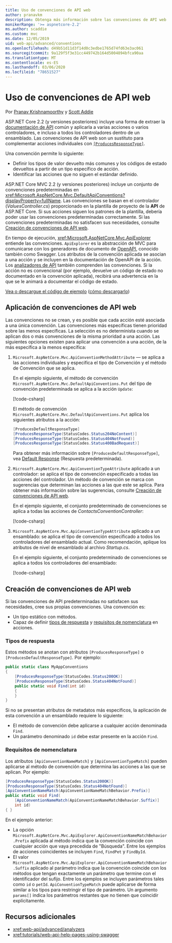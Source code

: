 ```yaml
---
title: Uso de convenciones de API web
author: pranavkm
description: Obtenga más información sobre las convenciones de API web en ASP.NET Core.
monikerRange: '>= aspnetcore-2.2'
ms.author: scaddie
ms.custom: mvc
ms.date: 12/05/2019
uid: web-api/advanced/conventions
ms.openlocfilehash: d49b51d11d3f14d0c3edbe1765d74fd63e3ac061
ms.sourcegitcommit: 9a129f5f3e31cc449742b164d5004894bfca90aa
ms.translationtype: MT
ms.contentlocale: es-ES
ms.lasthandoff: 03/06/2020
ms.locfileid: "78651527"
---
```

# <a name="use-web-api-conventions"></a>Uso de convenciones de API web

Por [Pranav Krishnamoorthy](https://github.com/pranavkm) y [Scott Addie](https://github.com/scottaddie)

ASP.NET Core 2.2 (y versiones posteriores) incluye una forma de extraer la [documentación de API](xref:tutorials/web-api-help-pages-using-swagger) común y aplicarla a varias acciones o varios controladores, e incluso a todos los controladores dentro de un ensamblado. Las convenciones de API web son un sustituto para complementar acciones individuales con [`[ProducesResponseType]`](xref:Microsoft.AspNetCore.Mvc.ProducesResponseTypeAttribute).

Una convención permite lo siguiente:

* Definir los tipos de valor devuelto más comunes y los códigos de estado devueltos a partir de un tipo específico de acción.
* Identificar las acciones que no siguen el estándar definido.

ASP.NET Core MVC 2.2 (y versiones posteriores) incluye un conjunto de convenciones predeterminadas en <xref:Microsoft.AspNetCore.Mvc.DefaultApiConventions?displayProperty=fullName>. Las convenciones se basan en el controlador (*ValuesController.cs*) proporcionado en la plantilla de proyecto de la **API** de ASP.NET Core. Si sus acciones siguen los patrones de la plantilla, debería poder usar las convenciones predeterminadas correctamente. Si las convenciones predeterminadas no satisfacen sus necesidades, consulte [Creación de convenciones de API web](#create-web-api-conventions).

En tiempo de ejecución, <xref:Microsoft.AspNetCore.Mvc.ApiExplorer> entiende las convenciones. `ApiExplorer` es la abstracción de MVC para comunicarse con los generadores de documento de [OpenAPI](https://www.openapis.org/), conocido también como Swagger. Los atributos de la convención aplicada se asocian a una acción y se incluyen en la documentación de OpenAPI de la acción. Los [analizadores de API](xref:web-api/advanced/analyzers) también comprenden las convenciones. Si la acción no es convencional (por ejemplo, devuelve un código de estado no documentado en la convención aplicada), recibirá una advertencia en la que se le animará a documentar el código de estado.

[Vea o descargue el código de ejemplo](https://github.com/dotnet/AspNetCore.Docs/tree/master/aspnetcore/web-api/advanced/conventions/sample) ([cómo descargarlo](xref:index#how-to-download-a-sample))

## <a name="apply-web-api-conventions"></a>Aplicación de convenciones de API web

Las convenciones no se crean, y es posible que cada acción esté asociada a una única convención. Las convenciones más específicas tienen prioridad sobre las menos específicas. La selección es no determinista cuando se aplican dos o más convenciones de la misma prioridad a una acción. Las siguientes opciones existen para aplicar una convención a una acción, de la más específica a la menos específica:

1. `Microsoft.AspNetCore.Mvc.ApiConventionMethodAttribute` &mdash; se aplica a las acciones individuales y especifica el tipo de Convención y el método de Convención que se aplica.

    En el ejemplo siguiente, el método de convención `Microsoft.AspNetCore.Mvc.DefaultApiConventions.Put` del tipo de convención predeterminada se aplica a la acción `Update`:

    [!code-csharp[](conventions/sample/Controllers/ContactsConventionController.cs?name=snippet_ApiConventionMethod&highlight=3)]

    El método de convención `Microsoft.AspNetCore.Mvc.DefaultApiConventions.Put` aplica los siguientes atributos a la acción:

    ```csharp
    [ProducesDefaultResponseType]
    [ProducesResponseType(StatusCodes.Status204NoContent)]
    [ProducesResponseType(StatusCodes.Status404NotFound)]
    [ProducesResponseType(StatusCodes.Status400BadRequest)]
    ```

    Para obtener más información sobre `[ProducesDefaultResponseType]`, vea [Default Response](https://swagger.io/docs/specification/describing-responses/#default) (Respuesta predeterminada).

1. `Microsoft.AspNetCore.Mvc.ApiConventionTypeAttribute` aplicado a un controlador: se aplica el tipo de convención especificado a todas las acciones del controlador. Un método de convención se marca con sugerencias que determinan las acciones a las que este se aplica. Para obtener más información sobre las sugerencias, consulte [Creación de convenciones de API web](#create-web-api-conventions).

    En el ejemplo siguiente, el conjunto predeterminado de convenciones se aplica a todas las acciones de *ContactsConventionController*:

    [!code-csharp[](conventions/sample/Controllers/ContactsConventionController.cs?name=snippet_ApiConventionTypeAttribute&highlight=2)]

1. `Microsoft.AspNetCore.Mvc.ApiConventionTypeAttribute` aplicado a un ensamblado: se aplica el tipo de convención especificado a todos los controladores del ensamblado actual. Como recomendación, aplique los atributos de nivel de ensamblado al archivo *Startup.cs*.

    En el ejemplo siguiente, el conjunto predeterminado de convenciones se aplica a todos los controladores del ensamblado:

    [!code-csharp[](conventions/sample/Startup.cs?name=snippet_ApiConventionTypeAttribute&highlight=1)]

## <a name="create-web-api-conventions"></a>Creación de convenciones de API web

Si las convenciones de API predeterminadas no satisfacen sus necesidades, cree sus propias convenciones. Una convención es:

* Un tipo estático con métodos.
* Capaz de definir [tipos de respuesta](#response-types) y [requisitos de nomenclatura](#naming-requirements) en acciones.

### <a name="response-types"></a>Tipos de respuesta

Estos métodos se anotan con atributos `[ProducesResponseType]` o `[ProducesDefaultResponseType]`. Por ejemplo:

```csharp
public static class MyAppConventions
{
    [ProducesResponseType(StatusCodes.Status200OK)]
    [ProducesResponseType(StatusCodes.Status404NotFound)]
    public static void Find(int id)
    {
    }
}
```

Si no se presentan atributos de metadatos más específicos, la aplicación de esta convención a un ensamblado requiere lo siguiente:

* El método de convención debe aplicarse a cualquier acción denominada `Find`.
* Un parámetro denominado `id` debe estar presente en la acción `Find`.

### <a name="naming-requirements"></a>Requisitos de nomenclatura

Los atributos `[ApiConventionNameMatch]` y `[ApiConventionTypeMatch]` pueden aplicarse al método de convención que determina las acciones a las que se aplican. Por ejemplo:

```csharp
[ProducesResponseType(StatusCodes.Status200OK)]
[ProducesResponseType(StatusCodes.Status404NotFound)]
[ApiConventionNameMatch(ApiConventionNameMatchBehavior.Prefix)]
public static void Find(
    [ApiConventionNameMatch(ApiConventionNameMatchBehavior.Suffix)]
    int id)
{ }
```

En el ejemplo anterior:

* La opción `Microsoft.AspNetCore.Mvc.ApiExplorer.ApiConventionNameMatchBehavior.Prefix` aplicada al método indica que la convención coincide con cualquier acción que vaya precedida de "Búsqueda". Entre los ejemplos de acciones coincidentes se incluyen `Find`, `FindPet` y `FindById`.
* El valor `Microsoft.AspNetCore.Mvc.ApiExplorer.ApiConventionNameMatchBehavior.Suffix` aplicado al parámetro indica que la convención coincide con los métodos que tengan exactamente un parámetro que termine con el identificador del sufijo. Entre los ejemplos se incluyen parámetros tales como `id` o `petId`. `ApiConventionTypeMatch` puede aplicarse de forma similar a los tipos para restringir el tipo de parámetro. Un argumento `params[]` indica los parámetros restantes que no tienen que coincidir explícitamente.

## <a name="additional-resources"></a>Recursos adicionales

* <xref:web-api/advanced/analyzers>
* <xref:tutorials/web-api-help-pages-using-swagger>
